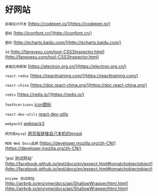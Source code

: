 # 好网站

  `前端设计开发` [https://codepen.io/](https://codepen.io/)
 
  `图标`  [http://iconfont.cn/](http://iconfont.cn/)

  `图形` [http://echarts.baidu.com/](http://echarts.baidu.com/)

  `3d`  [http://fangyexu.com/tool-CSS3Inspector.html](http://fangyexu.com/tool-CSS3Inspector.html)

  `桌面应用框架`  [https://electron.org.cn/](https://electron.org.cn/)

  `react-redux`  [https://reacttraining.com/](https://reacttraining.com/)


  `react-china`  [https://doc.react-china.org/](https://doc.react-china.org/)

  `redis`  [https://redis.io/](https://redis.io/)
  
  `feathcericons`  [icon图标](https://feathericons.com)

  `react-dev-utils`  [react-dev-utils](https://npm.taobao.org/package/react-dev-utils)

  `webpack3`  [webpack3](http://www.css88.com/doc/webpack/configuration)  

  `网页版mysql` [网页版链接自己本机的mysql](https://franchise.cloud/app/)   

  `MDN Web Docs品牌`  [https://developer.mozilla.org/zh-CN/](https://developer.mozilla.org/zh-CN/)

  'jest 测试网站' [http://facebook.github.io/jest/docs/en/expect.html#tomatchobjectobject](http://facebook.github.io/jest/docs/en/expect.html#tomatchobjectobject)  

  `enzyme 测试网站`  [http://airbnb.io/enzyme/docs/api/ShallowWrapper/html.html](http://airbnb.io/enzyme/docs/api/ShallowWrapper/html.html)


